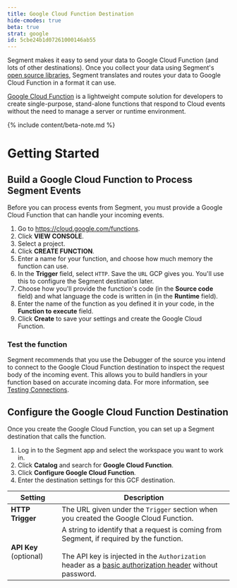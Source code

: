 ```yaml
---
title: Google Cloud Function Destination
hide-cmodes: true
beta: true
strat: google
id: 5cbe24b1d07261000146ab55
---
```

Segment makes it easy to send your data to Google Cloud Function (and lots of other destinations). Once you collect your data using Segment's [open source libraries](/docs/connections/sources/catalog/), Segment translates and routes your data to Google Cloud Function in a format it can use.

[Google Cloud Function](https://cloud.google.com/functions) is a lightweight compute solution for developers to create single-purpose, stand-alone functions that respond to Cloud events without the need to manage a server or runtime environment.

{% include content/beta-note.md %}

# Getting Started



## Build a Google Cloud Function to Process Segment Events

Before you can process events from Segment, you must provide a Google Cloud Function that can handle your incoming events.

1. Go to https://cloud.google.com/functions.
2. Click **VIEW CONSOLE**.
3. Select a project.
4. Click **CREATE FUNCTION**.
5. Enter a name for your function, and choose how much memory the function can use.
6. In the **Trigger** field, select `HTTP`. Save the `URL` GCP gives you. You'll use this to configure the Segment destination later.
7. Choose how you'll provide the function's code (in the **Source code** field) and what language the code is written in (in the **Runtime** field).
8. Enter the name of the function as you defined it in your code, in the **Function to execute** field.
9.  Click **Create** to save your settings and create the Google Cloud Function.


### Test the function

Segment recommends that you use the Debugger of the source you intend to connect to the Google Cloud Function destination to inspect the request body of the incoming event. This allows you to build handlers in your function based on accurate incoming data. For more information, see [Testing Connections](/docs/connections/test-connections/). 

## Configure the Google Cloud Function Destination

Once you create the Google Cloud Function, you can set up a Segment destination that calls the function.

<!-- https://app.segment.com/goto-my-workspace/destinations/catalog/google-cloud-function-->

1. Log in to the Segment app and select the workspace you want to work in.
2. Click **Catalog** and search for **Google Cloud Function**.
3. Click **Configure Google Cloud Function**.
4. Enter the destination settings for this GCF destination.

| Setting                | Description                                                                                                                                                                                                                                                           |
| ---------------------- | --------------------------------------------------------------------------------------------------------------------------------------------------------------------------------------------------------------------------------------------------------------------- |
| **HTTP Trigger**       | The URL given under the `Trigger` section when you created the Google Cloud Function.                                                                                                                                                                                 |
| **API Key** (optional) | A string to identify that a request is coming from Segment, if required by the function. <br><br>The API key is injected in the `Authorization` header as a [basic authorization header](https://en.wikipedia.org/wiki/Basic_access_authentication) without password. |
